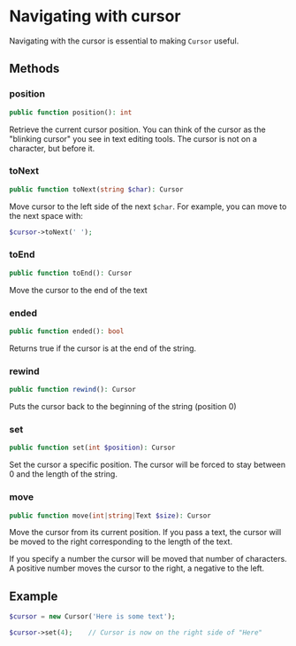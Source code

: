 # Navigating with cursor

Navigating with the cursor is essential to making `Cursor` useful.

## Methods
### position
```php
public function position(): int
```
Retrieve the current cursor position. You can think of the cursor as the "blinking cursor" you see in text editing tools. The cursor is not on a character, but before it.

### toNext
```php
public function toNext(string $char): Cursor
```
Move cursor to the left side of the next `$char`. For example, you can move to the next space with:

```php
$cursor->toNext(' ');
```


### toEnd
```php
public function toEnd(): Cursor
```
Move the cursor to the end of the text

### ended
```php
public function ended(): bool
```
Returns true if the cursor is at the end of the string.

### rewind
```php
public function rewind(): Cursor
```
Puts the cursor back to the beginning of the string (position 0)

### set
```php
public function set(int $position): Cursor
```
Set the cursor a specific position. The cursor will be forced to stay between 0 and the length of the string.

### move
```php
public function move(int|string|Text $size): Cursor
```
Move the cursor from its current position. If you pass a text, the cursor will be moved to the right corresponding to the length of the text.

If you specify a number the cursor will be moved that number of characters. A positive number moves the cursor to the right, a negative to the left.

## Example
```php
$cursor = new Cursor('Here is some text');

$cursor->set(4); 	// Cursor is now on the right side of "Here"
```